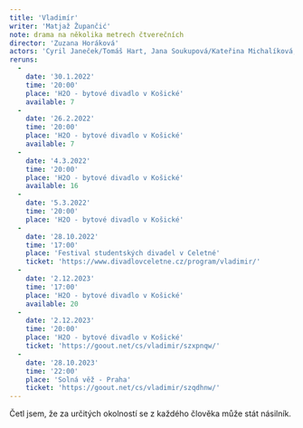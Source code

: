 ```yaml
---
title: 'Vladimír'
writer: 'Matjaž Župančić'
note: drama na několika metrech čtverečních
director: 'Zuzana Horáková'
actors: 'Cyril Janeček/Tomáš Hart, Jana Soukupová/Kateřina Michalíková, Jan Šípal/Lukáš Sahula, Marek Zavřel/Michael Rádl'
reruns:
  -
    date: '30.1.2022'
    time: '20:00'
    place: 'H2O - bytové divadlo v Košické'
    available: 7
  -
    date: '26.2.2022'
    time: '20:00'
    place: 'H2O - bytové divadlo v Košické'
    available: 7
  -  
    date: '4.3.2022'
    time: '20:00'
    place: 'H2O - bytové divadlo v Košické'
    available: 16
  -
    date: '5.3.2022'
    time: '20:00'
    place: 'H2O - bytové divadlo v Košické'
  -  
    date: '28.10.2022'
    time: '17:00'
    place: 'Festival studentských divadel v Celetné'
    ticket: 'https://www.divadlovceletne.cz/program/vladimir/'
  -
    date: '2.12.2023'
    time: '17:00'
    place: 'H2O - bytové divadlo v Košické'
    available: 20
  -
    date: '2.12.2023'
    time: '20:00'
    place: 'H2O - bytové divadlo v Košické'
    ticket: 'https://goout.net/cs/vladimir/szxpnqw/'
  -
    date: '28.10.2023'
    time: '22:00'
    place: 'Solná věž - Praha'
    ticket: 'https://goout.net/cs/vladimir/szqdhnw/'
---
```

Četl jsem, že za určitých okolností se z každého člověka může stát násilník.
